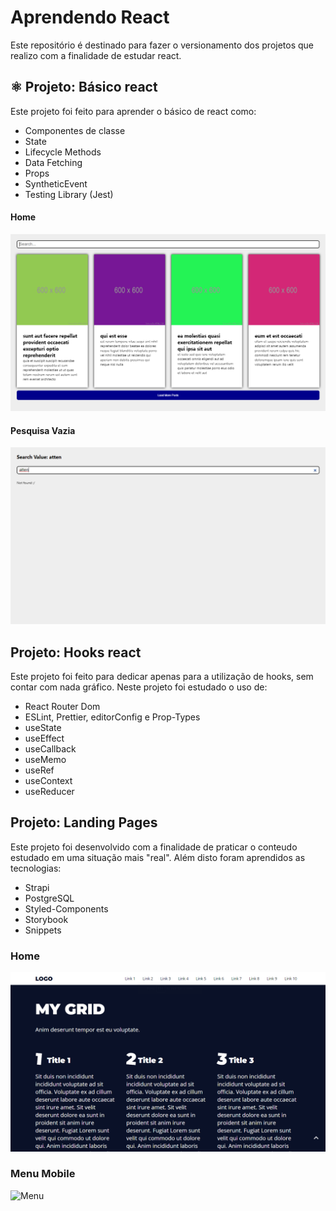 # Aprendendo React

Este repositório é destinado para fazer o versionamento dos projetos que realizo com a finalidade de estudar react.

## :atom_symbol: Projeto: Básico react

Este projeto foi feito para aprender o básico de react como:
* Componentes de classe
* State
* Lifecycle Methods
* Data Fetching
* Props
* SyntheticEvent
* Testing Library (Jest)

#### Home
![Site](https://raw.githubusercontent.com/Berchez/EstudandoReact/main/basico-react/src/images/sitePreview.png)

#### Pesquisa Vazia
![Site2](https://raw.githubusercontent.com/Berchez/EstudandoReact/main/basico-react/src/images/sitePreview2.png)

## Projeto: Hooks react

Este projeto foi feito para dedicar apenas para a utilização de hooks, sem contar com nada gráfico.
Neste projeto foi estudado o uso de:
* React Router Dom
* ESLint, Prettier, editorConfig e Prop-Types
* useState
* useEffect
* useCallback
* useMemo
* useRef
* useContext
* useReducer

## Projeto: Landing Pages

Este projeto foi desenvolvido com a finalidade de praticar o conteudo estudado em uma situação mais "real". Além disto foram aprendidos as tecnologias:

* Strapi
* PostgreSQL
* Styled-Components
* Storybook
* Snippets

### Home
![Home](https://raw.githubusercontent.com/Berchez/EstudandoReact/main/landing-pages-react/src/images/homePreview.png)

### Menu Mobile
![Menu](https://raw.githubusercontent.com/Berchez/EstudandoReact/main/landing-pages-react/src/images/menuMobilePreview.png.png)
